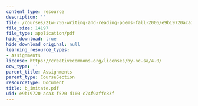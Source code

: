 ```yaml
---
content_type: resource
description: ''
file: /courses/21w-756-writing-and-reading-poems-fall-2006/e9b19720aca3f520d100c74f9affc83f_b_imitate.pdf
file_size: 14197
file_type: application/pdf
hide_download: true
hide_download_original: null
learning_resource_types:
- Assignments
license: https://creativecommons.org/licenses/by-nc-sa/4.0/
ocw_type: ''
parent_title: Assignments
parent_type: CourseSection
resourcetype: Document
title: b_imitate.pdf
uid: e9b19720-aca3-f520-d100-c74f9affc83f
---
```

